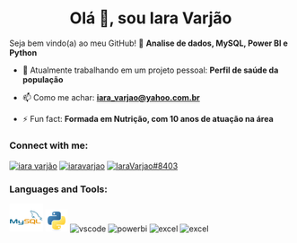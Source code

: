 <h1 align="center">Olá 👋, sou Iara Varjão</h1>

Seja bem vindo(a) ao meu GitHub!
🌱 **Analise de dados, MySQL, Power BI e Python**


- 🔭 Atualmente trabalhando em um projeto pessoal: **Perfil de saúde da população**

- 📫 Como me achar: **iara_varjao@yahoo.com.br**

- ⚡ Fun fact: **Formada em Nutrição, com 10 anos de atuação na área**

<h3 align="left">Connect with me:</h3>
<p align="left">
<a href="https://www.linkedin.com/in/iaravarjao/" target="blank"><img align="center" src="https://raw.githubusercontent.com/rahuldkjain/github-profile-readme-generator/master/src/images/icons/Social/linked-in-alt.svg" alt="iara varjão" height="30" width="40" /></a>
<a href="https://instagram.com/iaravarjao" target="blank"><img align="center" src="https://raw.githubusercontent.com/rahuldkjain/github-profile-readme-generator/master/src/images/icons/Social/instagram.svg" alt="iaravarjao" height="30" width="40" /></a>
<a href="https://discord.gg/IaraVarjao#8403" target="blank"><img align="center" src="https://raw.githubusercontent.com/rahuldkjain/github-profile-readme-generator/master/src/images/icons/Social/discord.svg" alt="IaraVarjao#8403" height="30" width="40" /></a>
</p>

<h3 align="left">Languages and Tools:</h3>
<p align="left"> <img src="https://raw.githubusercontent.com/devicons/devicon/master/icons/mysql/mysql-original-wordmark.svg" alt="mysql" width="60" height="50"/>
<img src="https://raw.githubusercontent.com/devicons/devicon/master/icons/python/python-original.svg" alt="python" width="40" height="40"/>
<img src="https://img.shields.io/badge/VSCode-0078D4?style=for-the-badge&logo=visual%20studio%20code&logoColor=white" alt="vscode" width="80" height="40"/>
<img src="https://img.shields.io/badge/PowerBI-F2C811?style=for-the-badge&logo=Power%20BI&logoColor=white" alt="powerbi" width="90" height="40"/>
<img src="https://img.shields.io/badge/Microsoft_Excel-217346?style=for-the-badge&logo=microsoft-excel&logoColor=white" alt="excel" width="100" height="40"/>
<img src="https://img.shields.io/badge/Microsoft_PowerPoint-B7472A?style=for-the-badge&logo=microsoft-powerpoint&logoColor=white" alt="excel" width="130" height="40"/> </p>
